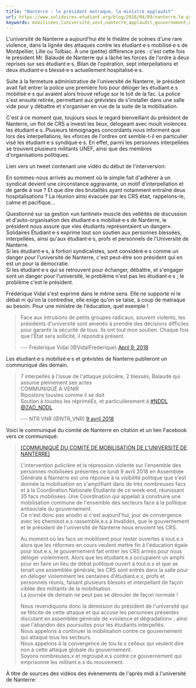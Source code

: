 ```yaml
---
title: "Nanterre : le président matraque, la ministre applaudit"
url: https://www.solidaires-etudiant.org/blog/2018/04/09/nanterre-le-president-matraque-la-ministre-applaudit/
keywords: mobilisées,luniversité,sest,nanterre,applaudit,gouvernement,mobilisation,crs,matraque,président,étudiantes,cest,ministre
---
```

L'université de Nanterre a aujourd'hui été le théâtre de scènes d'une rare violence, dans la lignée des attaques contre les étudiant·e·s mobilisé·e·s de Montpellier, Lille ou Tolbiac. À une (petite) différence près : c'est cette fois le président Mr. Balaudé de Nanterre qui a lâché les forces de l'ordre à deux reprises sur ses étudiant·e·s. Bilan de l'opération, sept interpellations et deux étudiant·e·s blessé·e·s actuellement hospitalisé·e·s.

Suite à la fermeture administrative de l'université de Nanterre, le président avait fait entrer la police une première fois pour déloger les étudiant.e.s mobilisé·e·s qui avaient alors trouvé refuge sur le toit de la fac. La police s'est ensuite retirée, permettant aux grévistes de s'installer dans une salle vide pour y débattre et s'organiser en vue de la suite de la mobilisation.

C'est à ce moment que, toujours sous le regard bienveillant du président de Nanterre, un flot de CRS a investi les lieux, délogeant avec moult violences les étudiant·e·s. Plusieurs témoignages concordants nous informent que lors des interpellations, les «forces de l'ordre» ont semble-t-il en particulier visé les étudiant·e·s syndiqué·e·s. En effet, parmi les personnes interpellées se trouvent plusieurs militants UNEF, ainsi que des membres d'organisations politiques.

Lien vers un tweet contenant une vidéo du début de l'interversion:

En sommes-nous arrivés au moment où le simple fait d'adhérer à un syndicat devient une circonstance aggravante, un motif d'interpellation et de garde à vue ? Et que dire des brutalités ayant notamment entraîné deux hospitalisations ? La réunion ainsi évacuée par les CRS était, rappelons-le, calme et pacifique...

Questionné sur sa gestion «un tantinet» musclé des velléités de discussion et d'auto-organisation des étudiant·e·s mobilisé·e·s de Nanterre, le président nous assure que «les étudiants représentaient un danger».\
Solidaires Étudiant·e·s exprime tout son soutien aux personnes blessées, interpellées, ainsi qu'aux étudiant·e·s, profs et personnels de l'Université de Nanterre.\
Si les étudiant·e·s, à fortiori syndicalistes, sont considéré·e·s comme un danger pour l'université de Nanterre, c'est peut-être son président qui en est un pour la démocratie.\
Si les étudiant·e·s qui se retrouvent pour échanger, débattre, et s'engager sont un danger pour l'université, le problème n'est pas les étudiant·e·s ; le problème c'est le président.

Frédérique Vidal s'est exprimé dans le même sens. Elle ne supporte ni le débat ni qu'on la contredise, elle exige qu'on se taise, à coup de matraque au besoin. Pour une ministre de l'éducation, quel exemple !

> Face aux intrusions de petits groupes radicaux, souvent violents, les présidents d'université sont amenés à prendre des décisions difficiles pour garantir la sécurité de tous. Ils ont tout mon soutien. Chaque fois que l'État sera sollicité, il répondra présent.
>
> --- Frédérique Vidal (\@VidalFrederique) [April 9, 2018](https://twitter.com/VidalFrederique/status/983393554595803136?ref_src=twsrc%5Etfw)

Les étudiant·e·s mobilisé·e·s et grévistes de Nanterre publieront un communiqué dès demain.

> 7 interpellés à l'issue de l'attaque policière, 2 blessés, Balaudé qui assume pleinement ses actes\
> COMMUNIQUÉ À VENIR\
> Ripostons toustes comme il se doit\
> Soutien à toustes les répriméEs, et particulièrement à [\#NDDL](https://twitter.com/hashtag/NDDL?src=hash&ref_src=twsrc%5Etfw) [\@ZAD\_NDDL](https://twitter.com/ZAD_NDDL?ref_src=twsrc%5Etfw)
>
> --- NTR VNR (\@NTR\_VNR) [9 avril 2018](https://twitter.com/NTR_VNR/status/983404458401988610?ref_src=twsrc%5Etfw)

Voici le communiqué du comité de Nanterre en citation et un lien Facebook vers ce communiqué:

> [\[COMMUNIQUÉ DU COMITÉ DE MOBILISATION DE L'UNIVERSITÉ DE NANTERRE\]](https://www.facebook.com/story.php?story_fbid=2029115010663592&id=1677566819151748)
>
> L'intervention policière et la répression violente sur l'ensemble des personnes mobilisées présentes ce lundi 9 avril 2018 en Assemblée Générale à Nanterre est une réponse à la visibilité politique que s'est donnée la mobilisation en s'amplifiant dans de très nombreuses facs et à la Coordination Nationale Étudiante de ce week-end, réunissant 35 facs mobilisées. Une Coordination qui appelait à construire une mobilisation commune de l'ensemble des secteurs face à la politique antisociale du gouvernement.\
> Ce n'est donc pas anodin si c'est aujourd'hui, jour de convergence avec les cheminot.e.s rassemblé.e.s à Invalides, que le gouvernement et le président de l'université de Nanterre nous envoient les CRS.
>
> Au moment où les facs se mobilisent pour rester ouvertes à tout.e.s alors que les réformes en cours veulent mettre fin à l'éducation égale pour tout.e.s, le gouvernement fait entrer les CRS armés pour nous déloger violemment. Alors que les étudiant.e.s occupaient un amphi pour en faire un lieu de débat politique ouvert à tout.e.s et que se tenait une assemblée générale, les CRS sont entrés dans la salle pour en déloger violemment les centaines d'étudiant.e.s, profs et personnels réunis, faisant plusieurs blessés et interpellant de façon ciblée des militants de la mobilisation.\
> La journée de demain ne peut pas se dérouler de façon normale !
>
> Nous revendiquons donc la démission du président de l'université qui se félicite de cette attaque et qui accuse les personnes présentes discutant en assemblée générale de «violence et dégradation» ; ainsi que l'abandon des poursuites pour les étudiants interpellés.\
> Nous appelons à continuer la mobilisation contre ce gouvernement qui attaque tous les secteurs.\
> Nous appelons à la convergence de tou.te.s celleux qui veulent dire non à cette attaque globale du gouvernement.\
> Soyons nombreuses.x et regroupé.e.s contre ce gouvernement qui emprisonne les militant.e.s du mouvement.

À titre de sources des vidéos des évènements de l'après midi à l'université de Nanterre:
